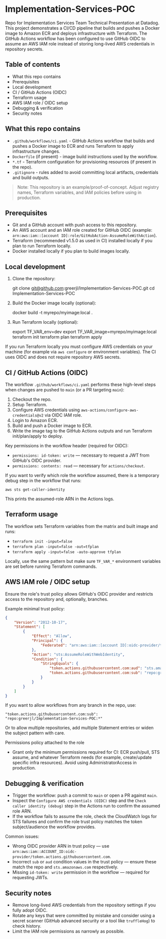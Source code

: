 # Implementation-Services-POC

Repo for Implementation Services Team Technical Presentation at Datadog. This project demonstrates a CI/CD pipeline that builds and pushes a Docker image to Amazon ECR and deploys infrastructure with Terraform. The GitHub Actions workflow has been configured to use GitHub OIDC to assume an AWS IAM role instead of storing long-lived AWS credentials in repository secrets.

## Table of contents

- What this repo contains
- Prerequisites
- Local development
- CI / GitHub Actions (OIDC)
- Terraform usage
- AWS IAM role / OIDC setup
- Debugging & verification
- Security notes

## What this repo contains

- `.github/workflows/ci.yaml` - GitHub Actions workflow that builds and pushes a Docker image to ECR and runs Terraform to apply infrastructure changes.
- `Dockerfile` (if present) - image build instructions used by the workflow.
- `*.tf` - Terraform configuration for provisioning resources (if present in the repo).
- `.gitignore` - rules added to avoid committing local artifacts, credentials and build outputs.

> Note: This repository is an example/proof-of-concept. Adjust registry names, Terraform variables, and IAM policies before using in production.

## Prerequisites

- Git and a GitHub account with push access to this repository.
- An AWS account and an IAM role created for GitHub OIDC (example: `arn:aws:iam::[account ID]:role/GitHubAction-AssumeRoleWithAction`).
- Terraform (recommended v1.5.0 as used in CI) installed locally if you plan to run Terraform locally.
- Docker installed locally if you plan to build images locally.

## Local development

1. Clone the repository:

	 git clone git@github.com:greerjl/Implementation-Services-POC.git
	 cd Implementation-Services-POC

2. Build the Docker image locally (optional):

	 docker build -t myrepo/myimage:local .

3. Run Terraform locally (optional):

	 export TF_VAR_env=dev
	 export TF_VAR_image=myrepo/myimage:local
	 terraform init
	 terraform plan
	 terraform apply

If you run Terraform locally you must configure AWS credentials on your machine (for example via `aws configure` or environment variables). The CI uses OIDC and does not require repository AWS secrets.

## CI / GitHub Actions (OIDC)

The workflow `.github/workflows/ci.yaml` performs these high-level steps when changes are pushed to `main` (or a PR targeting `main`):

1. Checkout the repo.
2. Setup Terraform.
3. Configure AWS credentials using `aws-actions/configure-aws-credentials@v2` via OIDC IAM role.
4. Login to Amazon ECR.
5. Build and push a Docker image to ECR.
6. Write the image tag to the GitHub Actions outputs and run Terraform init/plan/apply to deploy.

Key permissions in the workflow header (required for OIDC):

- `permissions: id-token: write` — necessary to request a JWT from GitHub's OIDC provider.
- `permissions: contents: read` — necessary for `actions/checkout`.

If you want to verify which role the workflow assumed, there is a temporary debug step in the workflow that runs:

```
aws sts get-caller-identity
```

This prints the assumed-role ARN in the Actions logs.

## Terraform usage

The workflow sets Terraform variables from the matrix and built image and runs:

- `terraform init -input=false`
- `terraform plan -input=false -out=tfplan`
- `terraform apply -input=false -auto-approve tfplan`

Locally, use the same pattern but make sure `TF_VAR_*` environment variables are set before running Terraform commands.

## AWS IAM role / OIDC setup

Ensure the role's trust policy allows GitHub's OIDC provider and restricts access to the repository and, optionally, branches.

Example minimal trust policy:

```json
{
	"Version": "2012-10-17",
	"Statement": [
		{
			"Effect": "Allow",
			"Principal": {
				"Federated": "arn:aws:iam::[account ID]:oidc-provider/token.actions.githubusercontent.com"
			},
			"Action": "sts:AssumeRoleWithWebIdentity",
			"Condition": {
				"StringEquals": {
					"token.actions.githubusercontent.com:aud": "sts.amazonaws.com",
					"token.actions.githubusercontent.com:sub": "repo:greerjl/Implementation-Services-POC:ref:refs/heads/main"
				}
			}
		}
	]
}
```

If you want to allow workflows from any branch in the repo, use:

```
"token.actions.githubusercontent.com:sub": "repo:greerjl/Implementation-Services-POC:*"
```

Or to allow multiple repositories, add multiple Statement entries or widen the subject pattern with care.

Permissions policy attached to the role
- Grant only the minimum permissions required for CI: ECR push/pull, STS assume, and whatever Terraform needs (for example, create/update specific infra resources). Avoid using AdministratorAccess in production.

## Debugging & verification

- Trigger the workflow: push a commit to `main` or open a PR against `main`.
- Inspect the `Configure AWS credentials (OIDC)` step and the `Check caller identity (debug)` step in the Actions run to confirm the assumed role ARN.
- If the workflow fails to assume the role, check the CloudWatch logs for STS failures and confirm the role trust policy matches the token subject/audience the workflow provides.

Common issues:

- Wrong OIDC provider ARN in trust policy — use `arn:aws:iam::ACCOUNT_ID:oidc-provider/token.actions.githubusercontent.com`.
- Incorrect `sub` or `aud` condition values in the trust policy — ensure these match the repo and `sts.amazonaws.com` respectively.
- Missing `id-token: write` permission in the workflow — required for requesting JWTs.

## Security notes

- Remove long-lived AWS credentials from the repository settings if you fully adopt OIDC.
- Rotate any keys that were committed by mistake and consider using a secret scanner (GitHub advanced security or a tool like `truffleHog`) to check history.
- Limit the IAM role permissions as narrowly as possible.